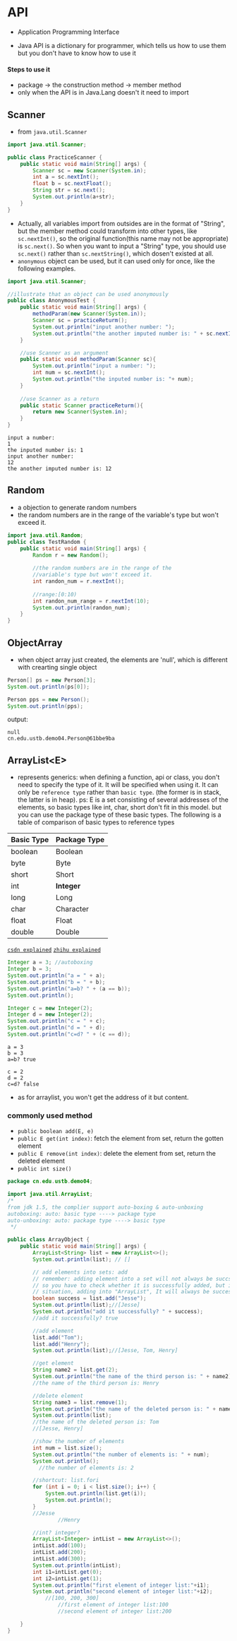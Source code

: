 # API

- Application Programming Interface

- Java API is a dictionary for programmer, which tells us how to use them but you don't have to know how to use it

#### Steps to use it

- package -> the construction method -> member method
- only when the API is in Java.Lang doesn't it need to import



## Scanner

- from `java.util.Scanner`

```java
import java.util.Scanner;

public class PracticeScanner {
    public static void main(String[] args) {
        Scanner sc = new Scanner(System.in);
        int a = sc.nextInt();
      	float b = sc.nextFloat();
        String str = sc.next();
        System.out.println(a+str);
    }
}
```

- Actually, all variables import from outsides are in the format of "String", but the member method could transform into other types, like `sc.nextInt()`, so the original function(this name may not be appropriate) is `sc.next()`. So when you want to input a "String" type, you should use `sc.next()` rather than `sc.nextString()`, which dosen't existed at all.
- `anonymous` object can be used, but it can used only for once, like the following examples.

```java
import java.util.Scanner;

//illustrate that an object can be used anonymously
public class AnonymousTest {
    public static void main(String[] args) {
        methodParam(new Scanner(System.in));
        Scanner sc = practiceReturm();
        System.out.println("input another number: ");
        System.out.println("the another imputed number is: " + sc.nextInt());
    }

  	//use Scanner as an argument
    public static void methodParam(Scanner sc){
        System.out.println("input a number: ");
        int num = sc.nextInt();
        System.out.println("the inputed number is: "+ num);
    }
		
  	//use Scanner as a return
    public static Scanner practiceReturm(){
        return new Scanner(System.in);
    }
}
```

```
input a number:
1
the inputed number is: 1
input another number: 
12
the another imputed number is: 12
```



## Random

- a objection to generate random numbers
- the random numbers are in the range of the variable's type but won't exceed it.

```java
import java.util.Random;
public class TestRandom {
    public static void main(String[] args) {
        Random r = new Random();
      	
      	//the random numbers are in the range of the 
      	//variable's type but won't exceed it.
        int randon_num = r.nextInt();
      	
      	//range:[0:10)
      	int randon_num_range = r.nextInt(10);
        System.out.println(randon_num);
    }
}
```



## ObjectArray

- when object array just created, the elements are 'null', which is different with crearting single object

```java
Person[] ps = new Person[3];
System.out.println(ps[0]);

Person pps = new Person();
System.out.println(pps);
```

output:

```
null
cn.edu.ustb.demo04.Person@61bbe9ba
```



## ArrayList\<E>
- <E> represents generics: when defining a function, api or class, you don't need to specify the type of it. It will be specified when using it. It can only be `reference type` rather than `basic type`. (the former is in stack, the latter is in heap). ps: E is a set consisting of several addresses of the elements,  so basic types like int, char, short don't fit in this model.
but you can use the package type of these basic types. The following is a table of comparison of basic types to reference types

| Basic Type | Package Type |
| ---------- | ------------ |
| boolean    | Boolean      |
| byte       | Byte         |
| short      | Short        |
| int        | **Integer**  |
| long       | Long         |
| char       | Character    |
| float      | Float        |
| double     | Double       |

[`csdn explained`](https://blog.csdn.net/qing_gee/article/details/101670051?depth_1-utm_source=distribute.pc_relevant.none-task&utm_source=distribute.pc_relevant.none-task)   [`zhihu explained`](https://zhuanlan.zhihu.com/p/28654272)

```java
Integer a = 3; //autoboxing
Integer b = 3;
System.out.println("a = " + a);
System.out.println("b = " + b);
System.out.println("a=b? " + (a == b));
System.out.println();

Integer c = new Integer(2);
Integer d = new Integer(2);
System.out.println("c = " + c);
System.out.println("d = " + d);
System.out.println("c=d? " + (c == d));
```

```
a = 3
b = 3
a=b? true

c = 2
d = 2
c=d? false
```



- as for arraylist, you won't get the address of it but content.


### commonly used method
- `public boolean add(E, e)`
- `public E get(int index)`: fetch the element from set, return the gotten element
- `public E remove(int index)`: delete the element from set, return the deleted element
- `public int size()`


```java
package cn.edu.ustb.demo04;

import java.util.ArrayList;
/*
from jdk 1.5, the complier support auto-boxing & auto-unboxing
autoboxing: auto: basic type ----> package type
auto-unboxing: auto: package type ----> basic type
 */

public class ArrayObject {
    public static void main(String[] args) {
        ArrayList<String> list = new ArrayList<>();
        System.out.println(list); // []

        // add elements into sets: add
        // remember: adding element into a set will not always be succseeful
        // so you have to check whether it is successfully added, but in this
        // situation, adding into "ArrayList", It will always be successful
        boolean success = list.add("Jesse");
        System.out.println(list);//[Jesse]
        System.out.println("add it successfully? " + success);
      	//add it successfully? true

        //add element
        list.add("Tom");
        list.add("Henry");
        System.out.println(list);//[Jesse, Tom, Henry]

        //get element
        String name2 = list.get(2);
        System.out.println("the name of the third person is: " + name2);
      	//the name of the third person is: Henry

        //delete element
        String name3 = list.remove(1);
        System.out.println("the name of the deleted person is: " + name3);
        System.out.println(list);
      	//the name of the deleted person is: Tom
      	//[Jesse, Henry]

        //show the number of elements
        int num = list.size();
        System.out.println("the number of elements is: " + num);
        System.out.println();
    	  //the number of elements is: 2

        //shortcut: list.fori
        for (int i = 0; i < list.size(); i++) {
            System.out.println(list.get(i));
            System.out.println();
        }
      	//Jesse
				//Henry

        //int? integer?
        ArrayList<Integer> intList = new ArrayList<>();
        intList.add(100);
        intList.add(200);
        intList.add(300);
        System.out.println(intList);
        int i1=intList.get(0);
        int i2=intList.get(1);
        System.out.println("first element of integer list:"+i1);
        System.out.println("second element of integer list:"+i2);
     	 	//[100, 200, 300]
				//first element of integer list:100
				//second element of integer list:200

    }
}

```





